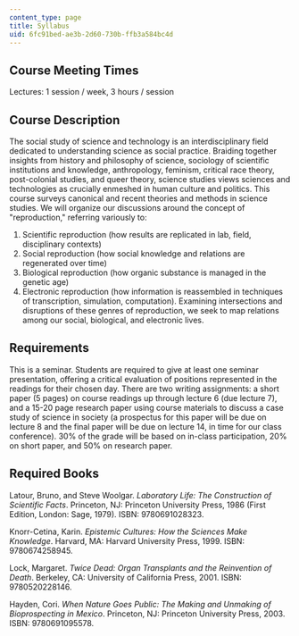 ```yaml
---
content_type: page
title: Syllabus
uid: 6fc91bed-ae3b-2d60-730b-ffb3a584bc4d
---
```


Course Meeting Times
--------------------

Lectures: 1 session / week, 3 hours / session

Course Description
------------------

The social study of science and technology is an interdisciplinary field dedicated to understanding science as social practice. Braiding together insights from history and philosophy of science, sociology of scientific institutions and knowledge, anthropology, feminism, critical race theory, post-colonial studies, and queer theory, science studies views sciences and technologies as crucially enmeshed in human culture and politics. This course surveys canonical and recent theories and methods in science studies. We will organize our discussions around the concept of "reproduction," referring variously to:

1.  Scientific reproduction (how results are replicated in lab, field, disciplinary contexts)
2.  Social reproduction (how social knowledge and relations are regenerated over time)
3.  Biological reproduction (how organic substance is managed in the genetic age)
4.  Electronic reproduction (how information is reassembled in techniques of transcription, simulation, computation). Examining intersections and disruptions of these genres of reproduction, we seek to map relations among our social, biological, and electronic lives.

Requirements
------------

This is a seminar. Students are required to give at least one seminar presentation, offering a critical evaluation of positions represented in the readings for their chosen day. There are two writing assignments: a short paper (5 pages) on course readings up through lecture 6 (due lecture 7), and a 15-20 page research paper using course materials to discuss a case study of science in society (a prospectus for this paper will be due on lecture 8 and the final paper will be due on lecture 14, in time for our class conference). 30% of the grade will be based on in-class participation, 20% on short paper, and 50% on research paper.

Required Books
--------------

Latour, Bruno, and Steve Woolgar. _Laboratory Life: The Construction of Scientific Facts_. Princeton, NJ: Princeton University Press, 1986 (First Edition, London: Sage, 1979). ISBN: 9780691028323.

Knorr-Cetina, Karin. _Epistemic Cultures: How the Sciences Make Knowledge_. Harvard, MA: Harvard University Press, 1999. ISBN: 9780674258945.

Lock, Margaret. _Twice Dead: Organ Transplants and the Reinvention of Death_. Berkeley, CA: University of California Press, 2001. ISBN: 9780520228146.

Hayden, Cori. _When Nature Goes Public: The Making and Unmaking of Bioprospecting in Mexico_. Princeton, NJ: Princeton University Press, 2003. ISBN: 9780691095578.